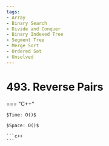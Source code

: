 ```yaml
---
tags:
- Array
- Binary Search
- Divide and Conquer
- Binary Indexed Tree
- Segment Tree
- Merge Sort
- Ordered Set
- Unsolved
---
```



# 493. Reverse Pairs

=== "C++"

    $Time: O()$

    $Space: O()$

    ```c++
    ```
